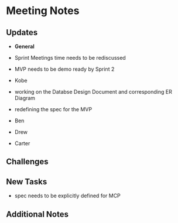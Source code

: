 # Meeting Notes

## Updates 

- **General**
 - Sprint Meetings time needs to be rediscussed 
 - MVP needs to be demo ready by Sprint 2 

- Kobe
 - working on the Databse Design Document and corresponding ER Diagram
 - redefining the spec for the MVP

- Ben

- Drew

- Carter

## Challenges

## New Tasks
- spec needs to be explicitly defined for MCP
## Additional Notes
